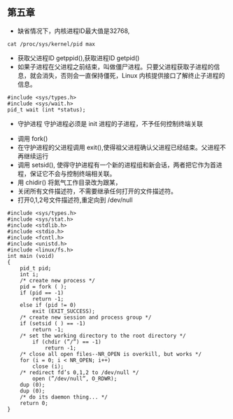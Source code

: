 ## 第五章

- 缺省情况下，内核进程ID最大值是32768, 

```
cat /proc/sys/kernel/pid max 
```

- 获取父进程ID getppid(),获取进程ID getpid()
- 如果子进程在父进程之前结束，叫做僵尸进程。只要父进程获取子进程的信息，就会消失，否则会一直保持僵死，Linux 内核提供接口了解终止子进程的信息。

```
#include <sys/types.h>
#include <sys/wait.h>
pid_t wait (int *status);
```

- 守护进程
守护进程必须是 init 进程的子进程，不予任何控制终端关联

+ 调用 fork()
+ 在守护进程的父进程调用 exit(),使得祖父进程确认父进程已经结束。父进程不再继续运行
+ 调用 setsid(), 使得守护进程有一个新的进程组和新会话，两者把它作为首进程，保证它不会与控制终端相关联。
+ 用 chidir() 将氮气工作目录改为跟某，
+ 关闭所有文件描述符，不需要继承任何打开的文件描述符。
+ 打开0,1,2号文件描述符,重定向到 /dev/null

```
#include <sys/types.h>
#include <sys/stat.h>
#include <stdlib.h>
#include <stdio.h>
#include <fcntl.h>
#include <unistd.h>
#include <linux/fs.h>
int main (void)
{
    pid_t pid;
    int i;
    /* create new process */
    pid = fork ( );
    if (pid == -1)
        return -1;
    else if (pid != 0)
        exit (EXIT_SUCCESS);
    /* create new session and process group */
    if (setsid ( ) == -1)
        return -1;
    /* set the working directory to the root directory */
        if (chdir (”/”) == -1)
            return -1;
    /* close all open files--NR_OPEN is overkill, but works */
    for (i = 0; i < NR_OPEN; i++)
        close (i);
    /* redirect fd’s 0,1,2 to /dev/null */
    ￼￼  open (”/dev/null”, O_RDWR);
    dup (0);
    dup (0);
    /* do its daemon thing... */
    return 0;
}
```
